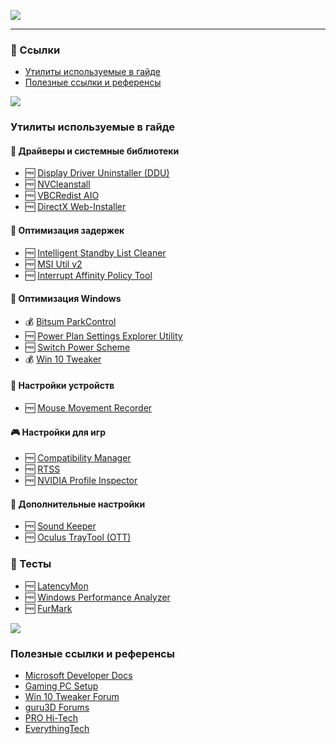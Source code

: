 [![](https://github.com/denis-g/windows10-latency-optimization/blob/master/images/header_small.png)](https://github.com/denis-g/windows10-latency-optimization#содержание)

---

### :link: Ссылки

- [Утилиты используемые в гайде](https://github.com/denis-g/windows10-latency-optimization/blob/master/_content/links.md#утилиты-используемые-в-гайде)
- [Полезные ссылки и референсы](https://github.com/denis-g/windows10-latency-optimization/blob/master/_content/links.md#полезные-ссылки-и-референсы)

![](https://github.com/denis-g/windows10-latency-optimization/blob/master/images/hr.png)

### Утилиты используемые в гайде

#### :electric_plug: Драйверы и системные библиотеки

  - :free: [Display Driver Uninstaller (DDU)](https://www.wagnardsoft.com/display-driver-uninstaller-ddu-)
  - :free: [NVCleanstall](https://www.techpowerup.com/download/techpowerup-nvcleanstall/)
  - :free: [VBCRedist AIO](https://github.com/abbodi1406/vcredist/releases)
  - :free: [DirectX Web-Installer](https://www.microsoft.com/en-us/download/details.aspx?id=35)

#### :traffic_light: Оптимизация задержек

- :free: [Intelligent Standby List Cleaner](https://www.wagnardsoft.com/ISLCw)
- :free: [MSI Util v2](https://forums.guru3d.com/threads/windows-line-based-vs-message-signaled-based-interrupts-msi-tool.378044/)
- :free: [Interrupt Affinity Policy Tool](https://web.archive.org/web/20150520083753/https://download.microsoft.com/download/9/2/0/9200a84d-6c21-4226-9922-57ef1dae939e/interrupt_affinity_policy_tool.msi)

#### :hammer: Оптимизация Windows

- :moneybag: [Bitsum ParkControl](https://bitsum.com/parkcontrol/)
- :free: [Power Plan Settings Explorer Utility](https://forums.guru3d.com/threads/windows-power-plan-settings-explorer-utility.416058/)
- :free: [Switch Power Scheme](https://www.sordum.org/12818/switch-power-scheme-v1-2/)
- :moneybag: [Win 10 Tweaker](https://win10tweaker.pro)

#### :nut_and_bolt: Настройки устройств

- :free: [Mouse Movement Recorder](https://donewmouseaccel.blogspot.com/2010/03/markc-windows-7-mouse-acceleration-fix.html)

#### :video_game: Настройки для игр

- :free: [Compatibility Manager](https://github.com/nbusseneau/CompatibilityManager/releases)
- :free: [RTSS](https://www.guru3d.com/files-details/rtss-rivatuner-statistics-server-download.html)
- :free: [NVIDIA Profile Inspector](https://github.com/Orbmu2k/nvidiaProfileInspector/releases)

#### :dart: Дополнительные настройки

- :free: [Sound Keeper](https://veg.by/ru/projects/soundkeeper/)
- :free: [Oculus TrayTool (OTT)](https://apollyonvr.wixsite.com/vrtools/oculus-tray-tool)

### :mag_right: Тесты

- :free: [LatencyMon](https://www.resplendence.com/downloads)
- :free: [Windows Performance Analyzer](https://www.microsoft.com/en-us/p/windows-performance-analyzer/9n0w1b2bxgnz)
- :free: [FurMark](https://geeks3d.com/furmark/)

![](https://github.com/denis-g/windows10-latency-optimization/blob/master/images/hr.png)

### Полезные ссылки и референсы

- [Microsoft Developer Docs](https://docs.microsoft.com)
- [Gaming PC Setup](https://github.com/djdallmann/GamingPCSetup)
- [Win 10 Tweaker Forum](https://win10tweaker.pro/forum)
- [guru3D Forums](https://forums.guru3d.com)
- [PRO Hi-Tech](https://www.youtube.com/c/prohitec)
- [EverythingTech](https://www.youtube.com/c/EverythingTechTutorials)
